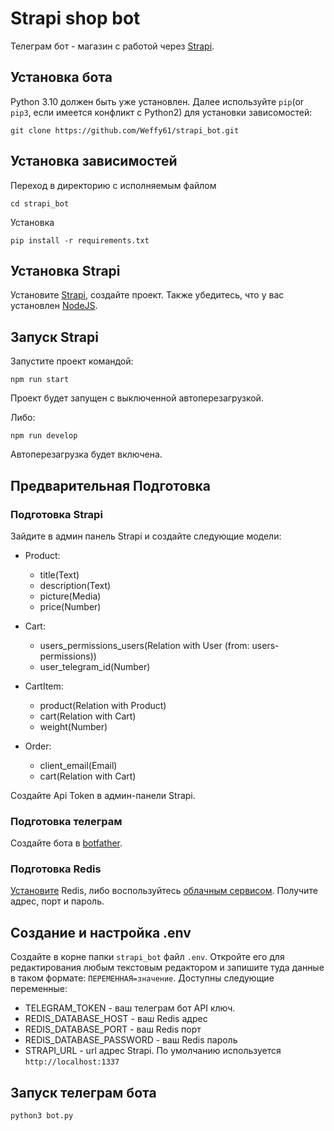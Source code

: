 # Strapi shop bot

Телеграм бот - магазин с работой через [Strapi](https://strapi.io/).

## Установка бота

Python 3.10 должен быть уже установлен. Далее используйте `pip`(or `pip3`, если имеется конфликт с Python2) 
для установки зависомостей:

```commandline
git clone https://github.com/Weffy61/strapi_bot.git
```

## Установка зависимостей
Переход в директорию с исполняемым файлом

```commandline
cd strapi_bot
```

Установка
```commandline
pip install -r requirements.txt
```

## Установка Strapi

Установите [Strapi](https://github.com/strapi/strapi), создайте проект. Также убедитесь, что у вас установлен 
[NodeJS](https://nodejs.org/en).

## Запуск Strapi

Запустите проект командой:
```shell
npm run start
```
Проект будет запущен с выключенной автоперезагрузкой.

Либо:

```shell
npm run develop
```

Автоперезагрузка будет включена.

## Предварительная Подготовка

### Подготовка Strapi

Зайдите в админ панель Strapi и создайте следующие модели:

- Product:
    - title(Text)
    - description(Text)
    - picture(Media)
    - price(Number)

- Cart:
    - users_permissions_users(Relation with User (from: users-permissions))
    - user_telegram_id(Number)

- CartItem:
    - product(Relation with Product)
    - cart(Relation with Cart)
    - weight(Number)

- Order:
    - client_email(Email)
    - cart(Relation with Cart)

Создайте Api Token в админ-панели Strapi.

### Подготовка телеграм

Создайте бота в [botfather](https://t.me/BotFather).


### Подготовка Redis

[Установите](https://timeweb.cloud/tutorials/redis/ustanovka-i-nastrojka-redis-dlya-raznyh-os) Redis, 
либо воспользуйтесь [облачным сервисом](https://redis.com). Получите адрес, порт и пароль.

## Создание и настройка .env

Создайте в корне папки `strapi_bot` файл `.env`. Откройте его для редактирования любым текстовым редактором
и запишите туда данные в таком формате: `ПЕРЕМЕННАЯ=значение`.
Доступны следующие переменные:
 - TELEGRAM_TOKEN - ваш телеграм бот API ключ.
 - REDIS_DATABASE_HOST - ваш Redis адрес
 - REDIS_DATABASE_PORT - ваш Redis порт
 - REDIS_DATABASE_PASSWORD - ваш Redis пароль
 - STRAPI_URL - url адрес Strapi. По умолчанию используется `http://localhost:1337`

## Запуск телеграм бота

```shell
python3 bot.py
```